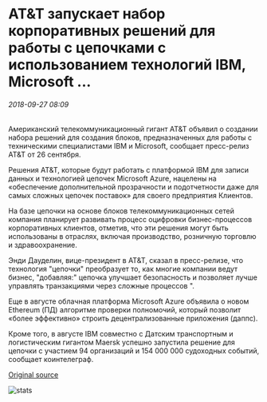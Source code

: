 # AT&T запускает набор корпоративных решений для работы с цепочками с использованием технологий IBM, Microsoft ...

###### 2018-09-27 08:09

Американский телекоммуникационный гигант AT&T объявил о создании набора решений для создания блоков, предназначенных для работы с техническими специалистами IBM и Microsoft, сообщает пресс-релиз AT&T от 26 сентября.

Решения AT&T, которые будут работать с платформой IBM для записи данных и технологией цепочек Microsoft Azure, нацелены на «обеспечение дополнительной прозрачности и подотчетности даже для самых сложных цепочек поставок» для своего предприятия Клиентов.

На базе цепочки на основе блоков телекоммуникационных сетей компания планирует развивать процесс оцифровки бизнес-процессов корпоративных клиентов, отметив, что эти решения могут быть использованы в отраслях, включая производство, розничную торговлю и здравоохранение.

Энди Дауделин, вице-президент в AT&T, сказал в пресс-релизе, что технология "цепочки" преобразует то, как многие компании ведут бизнес, "добавляя:" цепочка улучшает безопасность и позволяет лучше управлять транзакциями через сложные процессов ".

Еще в августе облачная платформа Microsoft Azure объявила о новом Ethereum (ПД) алгоритме проверки полномочий, который позволит «более эффективно» строить децентрализованные приложения (даппс).

Кроме того, в августе IBM совместно с Датским транспортным и логистическим гигантом Maersk успешно запустила решение для цепочки с участием 94 организаций и 154 000 000 судоходных событий, сообщает коинтелеграф.

[Original source](https://cointelegraph.com/news/att-launches-suite-of-enterprise-blockchain-solutions-using-tech-from-ibm-microsoft)

![stats](https://c.statcounter.com/11760860/0/a89fa40b/1/ "stats")